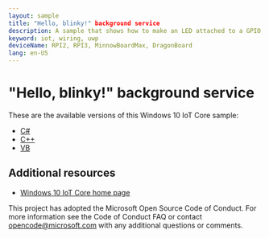 ```yaml
---
layout: sample
title: "Hello, blinky!" background service
description: A sample that shows how to make an LED attached to a GPIO pin blink on and off from a background service.
keyword: iot, wiring, uwp
deviceName: RPI2, RPI3, MinnowBoardMax, DragonBoard
lang: en-US
---
```

# "Hello, blinky!" background service

These are the available versions of this Windows 10 IoT Core sample:

*	[C#](./CS/README.md)
*	[C++](./Cpp/README.md)
*	[VB](./VB/README.md)

## Additional resources
* [Windows 10 IoT Core home page](https://developer.microsoft.com/en-us/windows/iot/)

This project has adopted the Microsoft Open Source Code of Conduct. For more information see the Code of Conduct FAQ or contact <opencode@microsoft.com> with any additional questions or comments.
